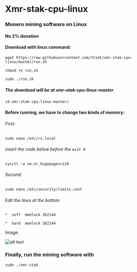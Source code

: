 # Xmr-stak-cpu-linux
### Monero mining software on Linux
#### No 2% donation

#### Download with linux command: 
`wget https://raw.githubusercontent.com/ttimt/xmr-stak-cpu-linux/master/run.sh`

`chmod +x run.sh`

`sudo ./run.sh`

##### The download will be at xmr-stak-cpu-linux-master
`cd xmr-stak-cpu-linux-master/`

#### Before running, we have to change two kinds of memory:

###### First:
`sudo nano /etc/rc.local`

###### insert the code below before the `exit 0`
`sysctl -w vm.nr_hugepages=128`

###### Second:
`sudo nano /etc/security/limits.conf`

###### Edit the lines at the bottom
`*  soft  memlock 262144`

`*  hard  memlock 262144`

Image:

![alt text](https://github.com/ttimt/xmr-stak-cpu-linux/raw/master/limits.PNG)


### Finally, run the mining software with
`sudo ./xmr-stak`
